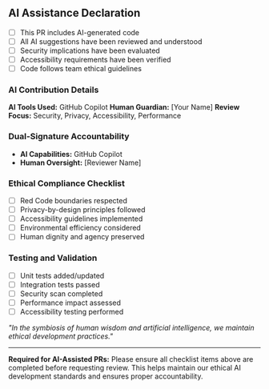 ## AI Assistance Declaration

- [ ] This PR includes AI-generated code
- [ ] All AI suggestions have been reviewed and understood
- [ ] Security implications have been evaluated
- [ ] Accessibility requirements have been verified
- [ ] Code follows team ethical guidelines

### AI Contribution Details
**AI Tools Used:** GitHub Copilot
**Human Guardian:** [Your Name]
**Review Focus:** Security, Privacy, Accessibility, Performance

### Dual-Signature Accountability
- **AI Capabilities:** GitHub Copilot
- **Human Oversight:** [Reviewer Name]

### Ethical Compliance Checklist
- [ ] Red Code boundaries respected
- [ ] Privacy-by-design principles followed
- [ ] Accessibility guidelines implemented
- [ ] Environmental efficiency considered
- [ ] Human dignity and agency preserved

### Testing and Validation
- [ ] Unit tests added/updated
- [ ] Integration tests passed
- [ ] Security scan completed
- [ ] Performance impact assessed
- [ ] Accessibility testing performed

*"In the symbiosis of human wisdom and artificial intelligence, we maintain ethical development practices."*

---

**Required for AI-Assisted PRs:**
Please ensure all checklist items above are completed before requesting review. This helps maintain our ethical AI development standards and ensures proper accountability.
